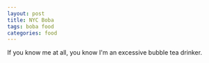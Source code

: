```yaml
---
layout: post
title: NYC Boba
tags: boba food
categories: food
---
```


If you know me at all, you know I'm an excessive bubble tea drinker.

<script src="https://gist.github.com/lesley2958/b10774fa2e3903ee078b8619d8c14be5.js"></script>
